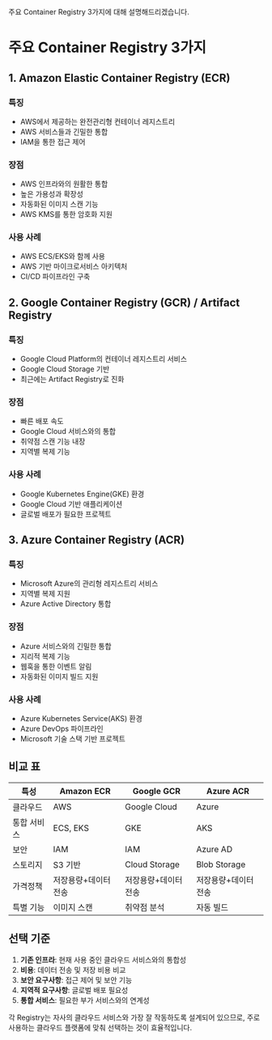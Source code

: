 주요 Container Registry 3가지에 대해 설명해드리겠습니다.

# 주요 Container Registry 3가지

## 1. Amazon Elastic Container Registry (ECR)
### 특징
- AWS에서 제공하는 완전관리형 컨테이너 레지스트리
- AWS 서비스들과 긴밀한 통합
- IAM을 통한 접근 제어

### 장점
- AWS 인프라와의 원활한 통합
- 높은 가용성과 확장성
- 자동화된 이미지 스캔 기능
- AWS KMS를 통한 암호화 지원

### 사용 사례
- AWS ECS/EKS와 함께 사용
- AWS 기반 마이크로서비스 아키텍처
- CI/CD 파이프라인 구축

## 2. Google Container Registry (GCR) / Artifact Registry
### 특징
- Google Cloud Platform의 컨테이너 레지스트리 서비스
- Google Cloud Storage 기반
- 최근에는 Artifact Registry로 진화

### 장점
- 빠른 배포 속도
- Google Cloud 서비스와의 통합
- 취약점 스캔 기능 내장
- 지역별 복제 기능

### 사용 사례
- Google Kubernetes Engine(GKE) 환경
- Google Cloud 기반 애플리케이션
- 글로벌 배포가 필요한 프로젝트

## 3. Azure Container Registry (ACR)
### 특징
- Microsoft Azure의 관리형 레지스트리 서비스
- 지역별 복제 지원
- Azure Active Directory 통합

### 장점
- Azure 서비스와의 긴밀한 통합
- 지리적 복제 기능
- 웹훅을 통한 이벤트 알림
- 자동화된 이미지 빌드 지원

### 사용 사례
- Azure Kubernetes Service(AKS) 환경
- Azure DevOps 파이프라인
- Microsoft 기술 스택 기반 프로젝트

## 비교 표
| 특성 | Amazon ECR | Google GCR | Azure ACR |
|------|------------|------------|-----------|
| 클라우드 | AWS | Google Cloud | Azure |
| 통합 서비스 | ECS, EKS | GKE | AKS |
| 보안 | IAM | IAM | Azure AD |
| 스토리지 | S3 기반 | Cloud Storage | Blob Storage |
| 가격정책 | 저장용량+데이터전송 | 저장용량+데이터전송 | 저장용량+데이터전송 |
| 특별 기능 | 이미지 스캔 | 취약점 분석 | 자동 빌드 |

## 선택 기준
1. **기존 인프라**: 현재 사용 중인 클라우드 서비스와의 통합성
2. **비용**: 데이터 전송 및 저장 비용 비교
3. **보안 요구사항**: 접근 제어 및 보안 기능
4. **지역적 요구사항**: 글로벌 배포 필요성
5. **통합 서비스**: 필요한 부가 서비스와의 연계성

각 Registry는 자사의 클라우드 서비스와 가장 잘 작동하도록 설계되어 있으므로, 주로 사용하는 클라우드 플랫폼에 맞춰 선택하는 것이 효율적입니다.